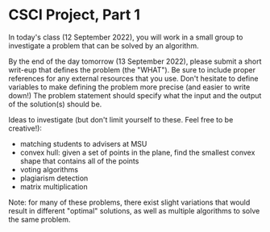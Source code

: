 # CSCI Project, Part 1

In today's class (12 September 2022), you will work in a small group to
investigate a problem that can be solved by an algorithm.

By the end of the day tomorrow (13 September 2022), please submit a short
writ-eup that defines the problem (the "WHAT").  Be sure to include proper
references for any external resources that you use.  Don't hesitate to define
variables to make defining the problem more precise (and easier to write down!)
The problem statement should specify what the input and the output of the
solution(s) should be.

Ideas to investigate (but don't limit yourself to these. Feel free to be
creative!):

* matching students to advisers at MSU
* convex hull: given a set of points in the plane, find the smallest convex
  shape that contains all of the points
* voting algorithms
* plagiarism detection
* matrix multiplication

Note: for many of these problems, there exist slight variations that would
result in different "optimal" solutions, as well as multiple algorithms to solve
the same problem.
